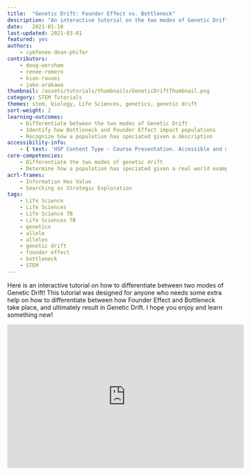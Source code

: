 ```yaml
---
title:  "Genetic Drift: Founder Effect vs. Bottleneck"
description: "An interactive tutorial on the two modes of Genetic Drift!"
date:   2021-01-18
last-updated: 2021-03-01
featured: yes
authors:
    - cymfenee-dean-phifer
contributors:
    - doug-worsham
    - renee-romero
    - kian-ravaei
    - jake-arakawa
thumbnail: /assets/tutorials/thumbnails/GeneticDriftThumbnail.png
category: STEM Tutorials
themes: stem, biology, Life Sciences, genetics, genetic drift
sort-weight: 2
learning-outcomes:
    - Differentiate between the two modes of Genetic Drift
    - Identify how Bottleneck and Founder Effect impact populations
    - Recognize how a population has speciated given a description
accessibility-info:
    - { text: 'H5P Content Type - Course Presentation. Accessible and maintained by H5P core development team', date: '2021-01-18', url: 'https://h5p.org/documentation/installation/content-type-accessibility' }
core-competencies:
    - Differentiate the two modes of genetic drift
    - Determine how a population has speciated given a real world example
acrl-frames:
    - Information Has Value
    - Searching as Strategic Exploration
tags:
    - Life Science
    - Life Sciences
    - Life Science 7B
    - Life Sciences 7B
    - genetics
    - allele
    - alleles
    - genetic drift
    - founder effect
    - bottleneck
    - STEM
---
```

Here is an interactive tutorial on how to differentiate between two modes of Genetic Drift! This tutorial was designed for anyone who needs some extra help on how to differentiate between how Founder Effect and Bottleneck take place, and ultimately result in Genetic Drift. I hope you enjoy and learn something new!

<iframe src="https://ccle.ucla.edu/mod/hvp/embed.php?id=3579010" width="544" height="331" frameborder="0" allowfullscreen="allowfullscreen"></iframe><script src="https://ccle.ucla.edu/mod/hvp/library/js/h5p-resizer.js" charset="UTF-8"></script>
